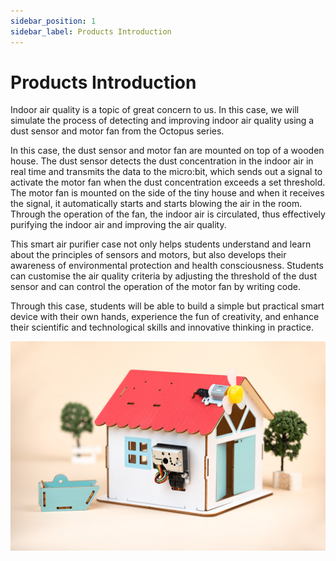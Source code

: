 ```yaml
---
sidebar_position: 1
sidebar_label: Products Introduction
---
```


# Products Introduction

Indoor air quality is a topic of great concern to us. In this case, we will simulate the process of detecting and improving indoor air quality using a dust sensor and motor fan from the Octopus series.

In this case, the dust sensor and motor fan are mounted on top of a wooden house. The dust sensor detects the dust concentration in the indoor air in real time and transmits the data to the micro:bit, which sends out a signal to activate the motor fan when the dust concentration exceeds a set threshold. The motor fan is mounted on the side of the tiny house and when it receives the signal, it automatically starts and starts blowing the air in the room. Through the operation of the fan, the indoor air is circulated, thus effectively purifying the indoor air and improving the air quality.

This smart air purifier case not only helps students understand and learn about the principles of sensors and motors, but also develops their awareness of environmental protection and health consciousness. Students can customise the air quality criteria by adjusting the threshold of the dust sensor and can control the operation of the motor fan by writing code.

Through this case, students will be able to build a simple but practical smart device with their own hands, experience the fun of creativity, and enhance their scientific and technological skills and innovative thinking in practice.

![](./images/microbit-smart-maker-kit-01.png)

